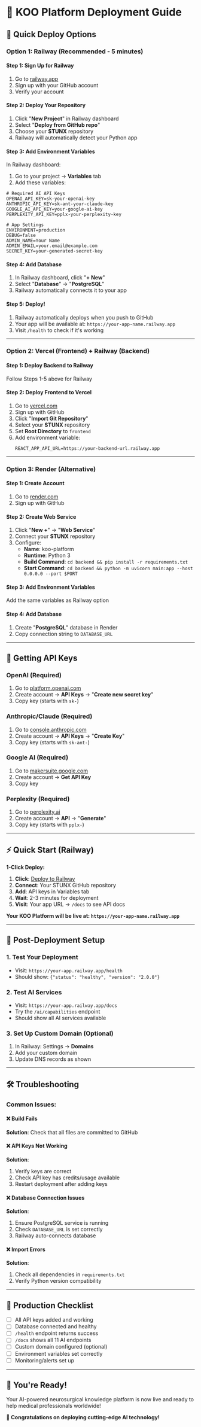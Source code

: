 # 🚀 KOO Platform Deployment Guide

## 🎯 Quick Deploy Options

### Option 1: Railway (Recommended - 5 minutes)

#### Step 1: Sign Up for Railway
1. Go to [railway.app](https://railway.app)
2. Sign up with your GitHub account
3. Verify your account

#### Step 2: Deploy Your Repository
1. Click "**New Project**" in Railway dashboard
2. Select "**Deploy from GitHub repo**"
3. Choose your **STUNX** repository
4. Railway will automatically detect your Python app

#### Step 3: Add Environment Variables
In Railway dashboard:
1. Go to your project → **Variables** tab
2. Add these variables:

```env
# Required AI API Keys
OPENAI_API_KEY=sk-your-openai-key
ANTHROPIC_API_KEY=sk-ant-your-claude-key
GOOGLE_AI_API_KEY=your-google-ai-key
PERPLEXITY_API_KEY=pplx-your-perplexity-key

# App Settings
ENVIRONMENT=production
DEBUG=false
ADMIN_NAME=Your Name
ADMIN_EMAIL=your.email@example.com
SECRET_KEY=your-generated-secret-key
```

#### Step 4: Add Database
1. In Railway dashboard, click "**+ New**"
2. Select "**Database**" → "**PostgreSQL**"
3. Railway automatically connects it to your app

#### Step 5: Deploy!
1. Railway automatically deploys when you push to GitHub
2. Your app will be available at: `https://your-app-name.railway.app`
3. Visit `/health` to check if it's working

---

### Option 2: Vercel (Frontend) + Railway (Backend)

#### Step 1: Deploy Backend to Railway
Follow Steps 1-5 above for Railway

#### Step 2: Deploy Frontend to Vercel
1. Go to [vercel.com](https://vercel.com)
2. Sign up with GitHub
3. Click "**Import Git Repository**"
4. Select your **STUNX** repository
5. Set **Root Directory** to `frontend`
6. Add environment variable:
   ```
   REACT_APP_API_URL=https://your-backend-url.railway.app
   ```

---

### Option 3: Render (Alternative)

#### Step 1: Create Account
1. Go to [render.com](https://render.com)
2. Sign up with GitHub

#### Step 2: Create Web Service
1. Click "**New +**" → "**Web Service**"
2. Connect your **STUNX** repository
3. Configure:
   - **Name**: koo-platform
   - **Runtime**: Python 3
   - **Build Command**: `cd backend && pip install -r requirements.txt`
   - **Start Command**: `cd backend && python -m uvicorn main:app --host 0.0.0.0 --port $PORT`

#### Step 3: Add Environment Variables
Add the same variables as Railway option

#### Step 4: Add Database
1. Create "**PostgreSQL**" database in Render
2. Copy connection string to `DATABASE_URL`

---

## 🔑 Getting API Keys

### OpenAI (Required)
1. Go to [platform.openai.com](https://platform.openai.com)
2. Create account → **API Keys** → "**Create new secret key**"
3. Copy key (starts with `sk-`)

### Anthropic/Claude (Required)
1. Go to [console.anthropic.com](https://console.anthropic.com)
2. Create account → **API Keys** → "**Create Key**"
3. Copy key (starts with `sk-ant-`)

### Google AI (Required)
1. Go to [makersuite.google.com](https://makersuite.google.com)
2. Create account → **Get API Key**
3. Copy key

### Perplexity (Required)
1. Go to [perplexity.ai](https://perplexity.ai)
2. Create account → **API** → "**Generate**"
3. Copy key (starts with `pplx-`)

---

## ⚡ Quick Start (Railway)

**1-Click Deploy:**

1. **Click**: [Deploy to Railway](https://railway.app/new/template)
2. **Connect**: Your STUNX GitHub repository
3. **Add**: API keys in Variables tab
4. **Wait**: 2-3 minutes for deployment
5. **Visit**: Your app URL → `/docs` to see API docs

**Your KOO Platform will be live at: `https://your-app-name.railway.app`**

---

## 🔧 Post-Deployment Setup

### 1. Test Your Deployment
- Visit: `https://your-app.railway.app/health`
- Should show: `{"status": "healthy", "version": "2.0.0"}`

### 2. Test AI Services
- Visit: `https://your-app.railway.app/docs`
- Try the `/ai/capabilities` endpoint
- Should show all AI services available

### 3. Set Up Custom Domain (Optional)
1. In Railway: Settings → **Domains**
2. Add your custom domain
3. Update DNS records as shown

---

## 🛠️ Troubleshooting

### Common Issues:

#### ❌ Build Fails
**Solution**: Check that all files are committed to GitHub

#### ❌ API Keys Not Working
**Solution**:
1. Verify keys are correct
2. Check API key has credits/usage available
3. Restart deployment after adding keys

#### ❌ Database Connection Issues
**Solution**:
1. Ensure PostgreSQL service is running
2. Check `DATABASE_URL` is set correctly
3. Railway auto-connects database

#### ❌ Import Errors
**Solution**:
1. Check all dependencies in `requirements.txt`
2. Verify Python version compatibility

---

## 🎯 Production Checklist

- [ ] All API keys added and working
- [ ] Database connected and healthy
- [ ] `/health` endpoint returns success
- [ ] `/docs` shows all 11 AI endpoints
- [ ] Custom domain configured (optional)
- [ ] Environment variables set correctly
- [ ] Monitoring/alerts set up

---

## 🚀 You're Ready!

Your AI-powered neurosurgical knowledge platform is now live and ready to help medical professionals worldwide!

**🎊 Congratulations on deploying cutting-edge AI technology!**